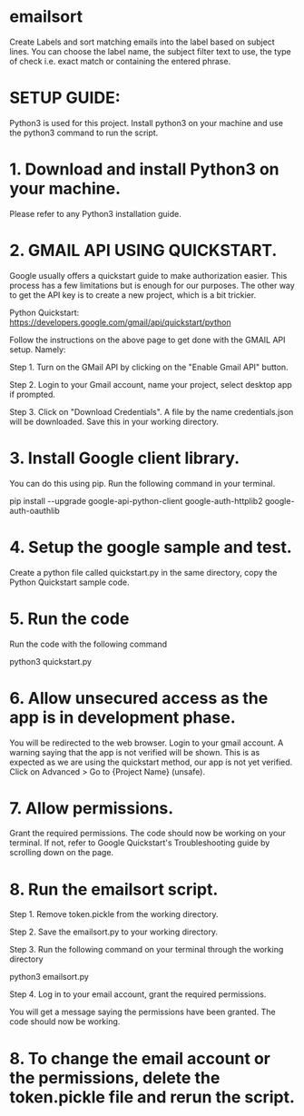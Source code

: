 # emailsort
Create Labels and sort matching emails into the label based on subject lines. You can choose the label name, the subject filter text to use, the type of check i.e. exact match or containing the entered phrase.

# SETUP GUIDE:

Python3 is used for this project. Install python3 on your machine and use the python3 command to run the script.

# 1. Download and install Python3 on your machine.

Please refer to any Python3 installation guide.

# 2. GMAIL API USING QUICKSTART.

Google usually offers a quickstart guide to make authorization easier. This process has a few limitations but is enough for our purposes. The other way to get the API key is to create a new project, which is a bit trickier.

Python Quickstart: https://developers.google.com/gmail/api/quickstart/python

Follow the instructions on the above page to get done with the GMAIL API setup. Namely:

Step 1. Turn on the GMail API by clicking on the "Enable Gmail API" button.

Step 2. Login to your Gmail account, name your project, select desktop app if prompted.

Step 3. Click on "Download Credentials". A file by the name credentials.json will be downloaded. Save this in your working directory.

# 3. Install Google client library.

You can do this using pip. Run the following command in your terminal. 

pip install --upgrade google-api-python-client google-auth-httplib2 google-auth-oauthlib

# 4. Setup the google sample and test.

Create a python file called quickstart.py in the same directory, copy the Python Quickstart sample code.

# 5. Run the code

Run the code with the following command

python3 quickstart.py

# 6. Allow unsecured access as the app is in development phase. 

You will be redirected to the web browser. Login to your gmail account. A warning saying that the app is not verified will be shown. This is as expected as we are using the quickstart method, our app is not yet verified. Click on Advanced > Go to {Project Name} (unsafe).

# 7. Allow permissions.

Grant the required permissions. The code should now be working on your terminal. If not, refer to Google Quickstart's Troubleshooting guide by scrolling down on the page. 

# 8. Run the emailsort script.

Step 1. Remove token.pickle from the working directory. 

Step 2. Save the emailsort.py to your working directory.

Step 3. Run the following command on your terminal through the working directory

python3 emailsort.py

Step 4. Log in to your email account, grant the required permissions.

You will get a message saying the permissions have been granted. The code should now be working.

# 8. To change the email account or the permissions, delete the token.pickle file and rerun the script.

